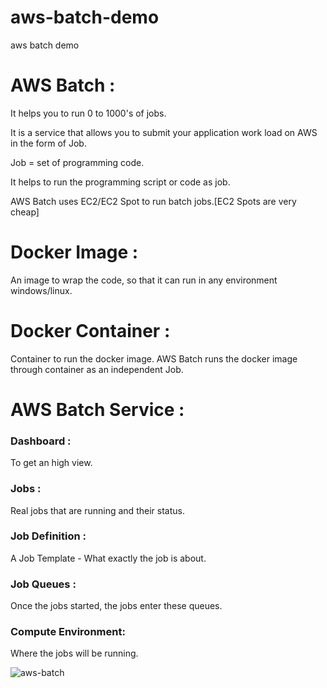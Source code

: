 # aws-batch-demo
aws batch demo 

# AWS Batch :
It helps you to run 0 to 1000's of jobs.

It is a service that allows you to submit your application work load on AWS in the form of Job.

Job = set of programming code.

It helps to run the programming script or code as job.

AWS Batch uses EC2/EC2 Spot to run batch jobs.[EC2 Spots are very cheap]

# Docker Image : 
An image to wrap the code, so that it can run in any environment windows/linux.

# Docker Container : 
Container to run the docker image.
AWS Batch runs the docker image through container as an independent Job.

# AWS Batch Service :
### Dashboard : 
To get an high view.
### Jobs : 
Real jobs that are running and their status.
### Job Definition : 
A Job Template - What exactly the job is about.
### Job Queues : 
Once the jobs started, the jobs enter these queues.
### Compute Environment: 
Where the jobs will be running.

![aws-batch](https://user-images.githubusercontent.com/30971809/57176037-4aee8f80-6e53-11e9-9bad-5cb725ebacc2.png)

